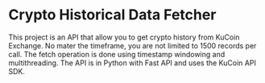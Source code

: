 # Crypto Historical Data Fetcher
This project is an API that allow you to get crypto history from KuCoin Exchange. No mater the timeframe, you are not limited to 1500 records per call. The fetch operation is done using timestamp windowing and multithreading.
The API is in Python with Fast API and uses the KuCoin API SDK.